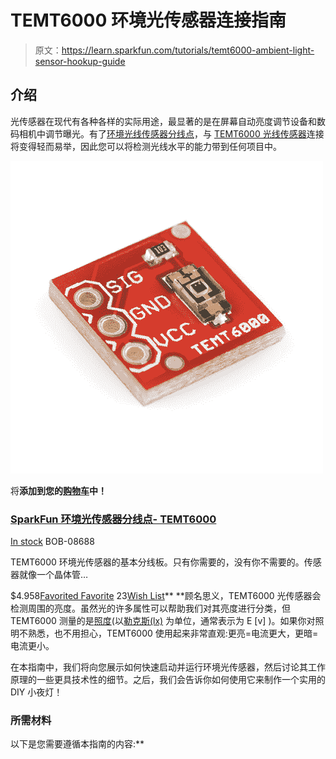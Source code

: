 # TEMT6000 环境光传感器连接指南

> 原文：<https://learn.sparkfun.com/tutorials/temt6000-ambient-light-sensor-hookup-guide>

## 介绍

光传感器在现代有各种各样的实际用途，最显著的是在屏幕自动亮度调节设备和数码相机中调节曝光。有了[环境光线传感器分线点](http://sfe.io/p8688)，与 [TEMT6000 光线传感器](http://sfe.io/p8348)连接将变得轻而易举，因此您可以将检测光线水平的能力带到任何项目中。

[![SparkFun Ambient Light Sensor Breakout - TEMT6000](img/e3284a50fdb0b86012dc6157c7a00dca.png)](https://www.sparkfun.com/products/8688) 

将**添加到您的[购物车](https://www.sparkfun.com/cart)中！**

### [SparkFun 环境光传感器分线点- TEMT6000](https://www.sparkfun.com/products/8688)

[In stock](https://learn.sparkfun.com/static/bubbles/ "in stock") BOB-08688

TEMT6000 环境光传感器的基本分线板。只有你需要的，没有你不需要的。传感器就像一个晶体管…

$4.958[Favorited Favorite](# "Add to favorites") 23[Wish List](# "Add to wish list")** **顾名思义，TEMT6000 光传感器会检测周围的亮度。虽然光的许多属性可以帮助我们对其亮度进行分类，但 TEMT6000 测量的是[照度](https://en.wikipedia.org/wiki/Illuminance)(以[勒克斯(lx)](https://en.wikipedia.org/wiki/Lux) 为单位，通常表示为 E [v] )。如果你对照明不熟悉，也不用担心，TEMT6000 使用起来非常直观:更亮=电流更大，更暗=电流更小。

在本指南中，我们将向您展示如何快速启动并运行环境光传感器，然后讨论其工作原理的一些更具技术性的细节。之后，我们会告诉你如何使用它来制作一个实用的 DIY 小夜灯！

### 所需材料

以下是您需要遵循本指南的内容:**